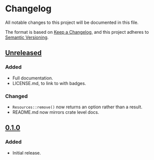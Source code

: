 # Changelog
All notable changes to this project will be documented in this file.

The format is based on [Keep a Changelog](https://keepachangelog.com/en/1.0.0/),
and this project adheres to [Semantic Versioning](https://semver.org/spec/v2.0.0.html).

## [Unreleased](https://github.com/Ratysz/resources/compare/0.1.0..HEAD)
### Added
- Full documentation.
- LICENSE.md, to link to with badges.
### Changed
- `Resources::remove()` now returns an option rather than a result.
- README.md now mirrors crate level docs.

## [0.1.0](https://github.com/Ratysz/resources/releases/tag/0.1.0)
### Added
- Initial release.